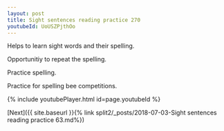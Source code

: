 ```yaml
---
layout: post
title: Sight sentences reading practice 270
youtubeId: UoUSZPjthOo
---
```

 
 
Helps to learn sight words and their spelling.

Opportunitiy to repeat the spelling. 

Practice spelling. 
 
Practice for spelling bee competitions. 
 
{% include youtubePlayer.html id=page.youtubeId %}
 
 

[Next]({{ site.baseurl }}{% link  split2/_posts/2018-07-03-Sight sentences reading practice 63.md%})
 
